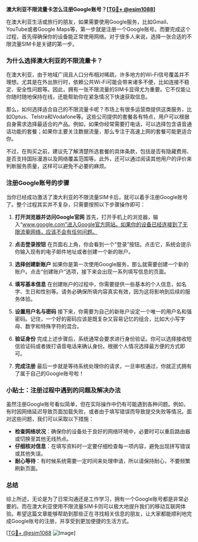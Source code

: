 **澳大利亚不限流量卡怎么注册Google账号？[[TG💪+ @esim1088](https://t.me/s/esim1088)]**

在澳大利亚生活或旅行的朋友，如果需要使用Google服务，比如Gmail、YouTube或者Google Maps等，第一步就是注册一个Google账号。而要完成这个过程，首先得确保你的设备能正常使用网络。对于很多人来说，选择一张合适的不限流量SIM卡是关键的第一步。

### 为什么选择澳大利亚的不限流量卡？

在澳大利亚，由于地域广阔且人口分布相对稀疏，许多地方的Wi-Fi信号覆盖并不理想。尤其是在外出旅行时，依赖公共Wi-Fi可能会带来诸多不便，比如连接不稳定、安全性问题等。因此，拥有一张不限流量的SIM卡显得尤为重要。它不仅能让你随时随地保持在线，还能帮助你在紧急情况下快速获取信息。

那么，如何选择适合自己的不限流量卡呢？市场上有很多运营商提供这类服务，比如Optus、Telstra和Vodafone等。这些公司提供的套餐各有特点，用户可以根据自身需求选择最适合的产品。例如，如果你经常需要打电话，可以选择包含语音通话功能的套餐；如果你主要关注数据流量，那么专注于高速上网的套餐可能更适合你。

不过，在购买之前，建议先了解清楚所选套餐的具体条款，包括是否有隐藏费用、是否支持国际漫游以及网络覆盖范围等。此外，还可以通过阅读其他用户的评价来判断服务质量，这样可以避免不必要的麻烦。

### 注册Google账号的步骤

当你已经成功激活了澳大利亚的不限流量SIM卡后，就可以着手注册Google账号了。整个过程其实并不复杂，只需要按照以下步骤操作即可：

1. **打开浏览器并访问Google官网**
   首先，打开手机上的浏览器，输入“www.google.com”进入Google官方网站。如果你的设备已经连接到了无限流量网络，应该不会有任何问题。

2. **点击登录按钮**
   在页面右上角，你会看到一个“登录”按钮。点击它，系统会提示你输入现有的电子邮件地址或者创建一个新的账户。

3. **选择创建新账户**
   如果你是第一次使用Google服务，那么就需要创建一个新的账户。点击“创建账户”选项，接下来会出现一系列填写信息的页面。

4. **填写基本信息**
   在创建账户的过程中，你需要提供一些基本的个人信息，如名字、生日和性别等。请务必确保所填内容真实有效，因为这将影响到后续的服务体验。

5. **设置用户名与密码**
   接下来，你需要为自己的新账户设定一个唯一的用户名和强密码。记住，一个好的密码应该是既复杂又容易记忆的组合，比如大小写字母、数字和特殊字符的混合。

6. **验证身份**
   完成上述步骤后，系统通常会要求进行身份验证。你可以选择接收短信验证码或者拨打语音电话来确认身份。根据个人情况选择最方便的方式即可。

7. **完成注册**
   最后一步就是等待系统处理你的请求，一旦审核通过，你就正式拥有了属于自己的Google账号啦！

### 小贴士：注册过程中遇到的问题及解决办法

虽然注册Google账号看似简单，但在实际操作中仍有可能遇到各种问题。例如，有时因网络延迟导致页面加载失败，或者由于填写错误而导致提交失败等情况。面对这些问题，我们可以采取以下措施：

- **检查网络状况**：确保你的设备处于良好的网络环境中，必要时可以重启路由器或切换至其他无线热点。
- **仔细核对信息**：在填写资料时一定要仔细检查每一项内容，避免出现拼写错误或其他失误。
- **耐心等待**：有时候系统需要一定时间来处理申请，所以请保持耐心，不要频繁刷新页面。

### 总结

综上所述，无论是为了日常沟通还是工作学习，拥有一个Google账号都是非常必要的。而在澳大利亚使用不限流量SIM卡则可以极大地提升我们的移动互联网体验。希望这篇文章能够帮助到那些正在寻找相关信息的朋友，让大家都能顺利地完成Google账号的注册，并享受到更加便捷的生活方式。

[[TG💪+ @esim1088](https://t.me/s/esim1088) ![Image](https://i.postimg.cc/4NQfJmqS/Snipaste-2025-05-13-00-14-12.png)]